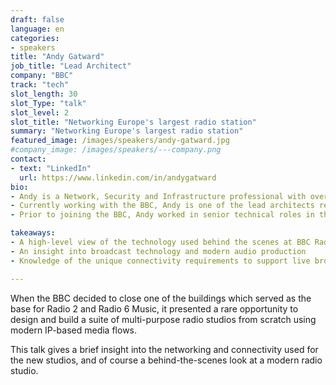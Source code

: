 ```yaml
---
draft: false
language: en
categories:
- speakers
title: "Andy Gatward"
job_title: "Lead Architect"
company: "BBC"
track: "tech"
slot_length: 30
slot_Type: "talk"
slot_level: 2
slot_title: "Networking Europe's largest radio station"
summary: "Networking Europe's largest radio station"
featured_image: /images/speakers/andy-gatward.jpg
#company_image: /images/speakers/---company.png
contact:
- text: "LinkedIn"
  url: https://www.linkedin.com/in/andygatward
bio:
- Andy is a Network, Security and Infrastructure professional with over 25 years deep technical experience. 
- Currently working with the BBC, Andy is one of the lead architects responsible for the evolution of the network and connectivity to support modern media supply chain workflows.
- Prior to joining the BBC, Andy worked in senior technical roles in the service provider, aviation, and higher  education sectors.

takeaways:
- A high-level view of the technology used behind the scenes at BBC Radio 2
- An insight into broadcast technology and modern audio production
- Knowledge of the unique connectivity requirements to support live broadcast media

---
```


When the BBC decided to close one of the buildings which served as the base for Radio 2 and Radio 6 Music, it presented a rare opportunity to design and build a suite of multi-purpose radio studios from scratch using modern IP-based media flows.  

This talk gives a brief insight into the networking and connectivity used for the new studios, and of course a behind-the-scenes look at a modern radio studio.
